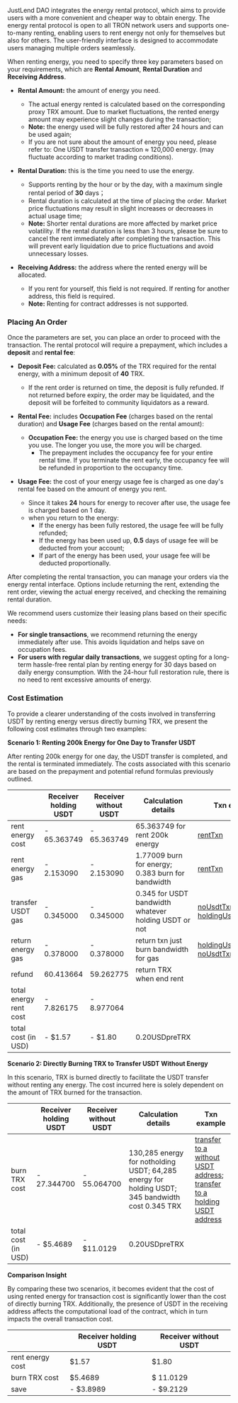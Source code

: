 JustLend DAO integrates the energy rental protocol, which aims to provide users with a more convenient and cheaper way to obtain energy. The energy rental protocol is open to all TRON network users and supports one-to-many renting, enabling users to rent energy not only for themselves but also for others. The user-friendly interface is designed to accommodate users managing multiple orders seamlessly.

When renting energy, you need to specify three key parameters based on your requirements, which are **Rental Amount**, **Rental Duration** and **Receiving Address**.

* **Rental Amount:** the amount of energy you need.
    * The actual energy rented is calculated based on the corresponding proxy TRX amount. Due to market fluctuations, the rented energy amount may experience slight changes during the transaction;
    * **Note:** the energy used will be fully restored after 24 hours and can be used again;
    * If you are not sure about the amount of energy you need, please refer to: One USDT transfer transaction ≈ 120,000 energy. (may fluctuate according to market trading conditions).

* **Rental Duration:** this is the time you need to use the energy.
    * Supports renting by the hour or by the day, with a maximum single rental period of **30** days；
    * Rental duration is calculated at the time of placing the order. Market price fluctuations may result in slight increases or decreases in actual usage time;
    * **Note:** Shorter rental durations are more affected by market price volatility. If the rental duration is less than 3 hours, please be sure to cancel the rent immediately after completing the transaction. This will prevent early liquidation due to price fluctuations and avoid unnecessary losses.

* **Receiving Address:** the address where the rented energy will be allocated.
    * If you rent for yourself, this field is not required. If renting for another address, this field is required.
    * **Note:** Renting for contract addresses is not supported.

### **Placing An Order**
Once the parameters are set, you can place an order to proceed with the transaction. The rental protocol will require a prepayment, which includes a **deposit** and **rental fee**:

* **Deposit Fee:** calculated as **0.05%** of the TRX required for the rental energy, with a minimum deposit of **40** TRX.
    * If the rent order is returned on time, the deposit is fully refunded. If not returned before expiry, the order may be liquidated, and the deposit will be forfeited to community liquidators as a reward.

* **Rental Fee:** includes **Occupation Fee** (charges based on the rental duration) and **Usage Fee** (charges based on the rental amount):
    * **Occupation Fee:** the energy you use is charged based on the time you use. The longer you use, the more you will be charged.
        * The prepayment includes the occupancy fee for your entire rental time. If you terminate the rent early, the occupancy fee will be refunded in proportion to the occupancy time.

* **Usage Fee:** the cost of your energy usage fee is charged as one day's rental fee based on the amount of energy you rent.
    * Since it takes **24** hours for energy to recover after use, the usage fee is charged based on 1 day.
    * when you return to the energy:
        * If the energy has been fully restored, the usage fee will be fully refunded;
        * If the energy has been used up, **0.5** days of usage fee will be deducted from your account;
        * If part of the energy has been used, your usage fee will be deducted proportionally.

After completing the rental transaction, you can manage your orders via the energy rental interface. Options include returning the rent, extending the rent order, viewing the actual energy received, and checking the remaining rental duration.

We recommend users customize their leasing plans based on their specific needs:
* **For single transactions**, we recommend returning the energy immediately after use. This avoids liquidation and helps save on occupation fees.
* **For users with regular daily transactions**, we suggest opting for a long-term hassle-free rental plan by renting energy for 30 days based on daily energy consumption. With the 24-hour full restoration rule, there is no need to rent excessive amounts of energy.

### **Cost Estimation**
To provide a clearer understanding of the costs involved in transferring USDT by renting energy versus directly burning TRX, we present the following cost estimates through two examples:

**Scenario 1: Renting 200k Energy for One Day to Transfer USDT**

After renting 200k energy for one day, the USDT transfer is completed, and the rental is terminated immediately. The costs associated with this scenario are based on the prepayment and potential refund formulas previously outlined.

|                        | Receiver holding USDT | Receiver without USDT | Calculation details                                   | Txn example                                                                                                                                                                                                                                   |
|------------------------|-----------------------|-----------------------|-------------------------------------------------------|-----------------------------------------------------------------------------------------------------------------------------------------------------------------------------------------------------------------------------------------------|
| rent energy cost       | - 65.363749           | - 65.363749           | 65.363749 for rent 200k energy                        | [rentTxn](https://tronscan.org/#/transaction/b8a791fe0ef2025f04a9d47c060b1f731b63b466799b7e6360d1cb070463b962)                                                                                                                                |
| rent energy gas        | - 2.153090            | - 2.153090            | 1.77009 burn for energy; 0.383 burn for bandwidth     | [rentTxn](https://tronscan.org/#/transaction/b8a791fe0ef2025f04a9d47c060b1f731b63b466799b7e6360d1cb070463b962)                                                                                                                                |
| transfer USDT gas      | - 0.345000            | - 0.345000            | 0.345 for USDT bandwidth whatever holding USDT or not | [noUsdtTxn](https://tronscan.org/#/transaction/2b620fd06b3b9128b111fbc1f699de87bf9473b13ef29a6104aa882efd66007c); [holdingUsdtTxn](https://tronscan.org/#/transaction/c0ceca04635d6505554916b6f47c2513c1673364daf283d8e36e17d677ef1173)       |
| return energy gas      | - 0.378000            | - 0.378000            | return txn just burn bandwidth for gas                | [holdingUsdtReturnTxn](https://tronscan.org/#/transaction/d5fe0d5a05cfcc9ceef70d47b85f4acf7109e8e1ff027503fa092cf13124b8d6); [noUsdtTxn](https://tronscan.org/#/transaction/534739159370a9966f5dee98b0045774c9079f8c9c0df583883f7abe5fe0fcf1) |
| refund                 | 60.413664             | 59.262775             | return TRX when end rent                              |                                                                                                                                                                                                                                               |
| total energy rent cost | - 7.826175            | - 8.977064            |                                                       |                                                                                                                                                                                                                                               |
| total cost (in USD)    | - $1.57               | - $1.80               | 0.20USDpreTRX                                         |                                                                                                                                                                                                                                               |

**Scenario 2: Directly Burning TRX to Transfer USDT Without Energy**

In this scenario, TRX is burned directly to facilitate the USDT transfer without renting any energy. The cost incurred here is solely dependent on the amount of TRX burned for the transaction.

|                     | Receiver holding USDT | Receiver without USDT  | Calculation details                                                                              | Txn example                                                                                                                                                                                                                                                                          |
|---------------------|-----------------------|------------------------|--------------------------------------------------------------------------------------------------|--------------------------------------------------------------------------------------------------------------------------------------------------------------------------------------------------------------------------------------------------------------------------------------|
| burn TRX cost       | - 27.344700           | - 55.064700            | 130,285 energy for notholding USDT; 64,285 energy for holding USDT; 345 bandwidth cost 0.345 TRX | [transfer to a without USDT address](https://tronscan.org/#/transaction/774e9f5601306ff6ff0b70f76944f37da52528cd7cd64d22b9b0903b447a28e8); [transfer to a holding USDT address](https://tronscan.org/#/transaction/c0ceca04635d6505554916b6f47c2513c1673364daf283d8e36e17d677ef1173) |
| total cost (in USD) | - $5.4689             | - $11.0129             | 0.20USDpreTRX                                                                                    |                                                                                                                                                                                                                                                                                      |


**Comparison Insight**

By comparing these two scenarios, it becomes evident that the cost of using rented energy for transaction cost is significantly lower than the cost of directly burning TRX. Additionally, the presence of USDT in the receiving address affects the computational load of the contract, which in turn impacts the overall transaction cost.

|                  | Receiver holding USDT | Receiver without USDT |
|------------------|-----------------------|-----------------------|
| rent energy cost | $1.57                 | $1.80                 |
| burn TRX cost    | $5.4689               | $ 11.0129             |
| save             | - $3.8989             | - $9.2129             |
